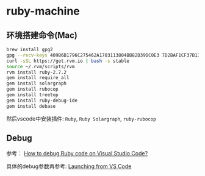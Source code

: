 # ruby-machine

## 环境搭建命令(Mac)

```bash
brew install gpg2
gpg --recv-keys 409B6B1796C275462A1703113804BB82D39DC0E3 7D2BAF1CF37B13E2069D6956105BD0E739499BDB
curl -sSL https://get.rvm.io | bash -s stable
source ~/.rvm/scripts/rvm
rvm install ruby-2.7.2
gem install require_all
gem install solargraph
gem install rubocop
gem install treetop
gem install ruby-debug-ide
gem install debase
```

然后vscode中安装插件: 
`Ruby`, `Ruby Solargraph`, `ruby-rubocop`

## Debug
参考：
[How to debug Ruby code on Visual Studio Code?](https://stackoverflow.com/questions/51539711/how-to-debug-ruby-code-on-visual-studio-code)

具体的debug参数再参考:
[Launching from VS Code](https://github.com/rubyide/vscode-ruby/wiki/2.-Launching-from-VS-Code)